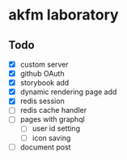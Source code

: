 # akfm laboratory

## Todo

- [x] custom server
- [x] github OAuth
- [x] storybook add
- [x] dynamic rendering page add
- [x] redis session
- [ ] redis cache handler
- [ ] pages with graphql
  - [ ] user id setting
  - [ ] icon saving
- [ ] document post

